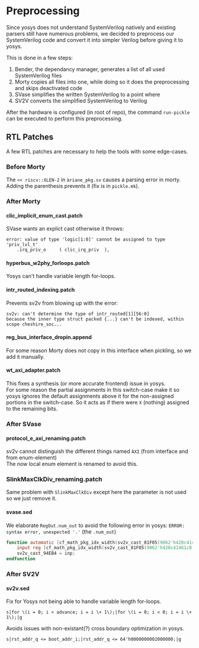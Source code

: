# Preprocessing
Since yosys does not understand SystemVerilog natively and existing parsers still have numerous problems, 
we decided to preprocess our SystemVerilog code and convert it into simpler Verilog before giving it to yosys.

This is done in a few steps:
1. Bender, the dependancy manager, generates a list of all used SystemVerilog files
2. Morty copies all files into one, while doing so it does the preprocessing and skips deactivated code
3. SVase simplifies the written SystemVerilog to a point where
4. SV2V converts the simplified SystemVerilog to Verilog

After the hardware is configured (in root of repo), the command `run-pickle` can be executed to perform this preprocessing.

## RTL Patches
A few RTL patches are necessary to help the tools with some edge-cases.

### Before Morty
The `<< riscv::XLEN-2` in `àriane_pkg.sv` causes a parsing error in morty.  
Adding the parenthesis prevents it (fix is in `pickle.mk`).

### After Morty
#### clic_implicit_enum_cast.patch
SVase wants an explict cast otherwise it throws:
```
error: value of type 'logic[1:0]' cannot be assigned to type 'priv_lvl_t'
    .irq_priv_o     ( clic_irq_priv  ),
```

#### hyperbus_w2phy_forloops.patch
Yosys can't handle variable length for-loops.

#### intr_routed_indexing.patch
Prevents sv2v from blowing up with the error:
```
sv2v: can't determine the type of intr_routed[1][56:0] 
because the inner type struct packed {...} can't be indexed, within scope cheshire_soc...
```

#### reg_bus_interface_dropin.append
For some reason Morty does not copy in this interface when pickling, so we add it manually.

#### wt_axi_adapter.patch
This fixes a synthesis (or more accurate frontend) issue in yosys.  
For some reason the partial assignments in this switch-case make it so
yosys ignores the default assignments above it for the non-assigned portions in the switch-case.
So it acts as if there were `X` (nothing) assigned to the remaining bits.


### After SVase
#### protocol_e_axi_renaming.patch
sv2v cannot distinguish the different things named `ÀXI` (from interface and from enum-element)  
The now local enum element is renamed to avoid this.

### SlinkMaxClkDiv_renaming.patch
Same problem with `SlinkMaxClkDiv` except here the parameter is not used so we just remove it.

#### svase.sed
We elaborate `RegOut.num_out` to avoid the following error in yosys:
`ERROR: syntax error, unexpected '.'` (the `.num_out`)
```verilog
function automatic [cf_math_pkg_idx_width(sv2v_cast_81F05(9062'h420c41461c8...).num_out) - 1:0] sv2v_cast_94EB4;
    input reg [cf_math_pkg_idx_width(sv2v_cast_81F05(9062'h420c41461c8...).num_out) - 1:0] inp;
    sv2v_cast_94EB4 = inp;
endfunction
```


### After SV2V
#### sv2v.sed
Fix for Yosys not being able to handle variable length for-loops.
```
s|for \(i = 0; i < advance; i = i \+ 1\);|for \(i = 0; i < 0; i = i \+ 1\);|g
```

Avoids issues with non-existant(?) cross boundary optimization in yosys.  
```
s|rst_addr_q <= boot_addr_i;|rst_addr_q <= 64'h0000000002000000;|g
```